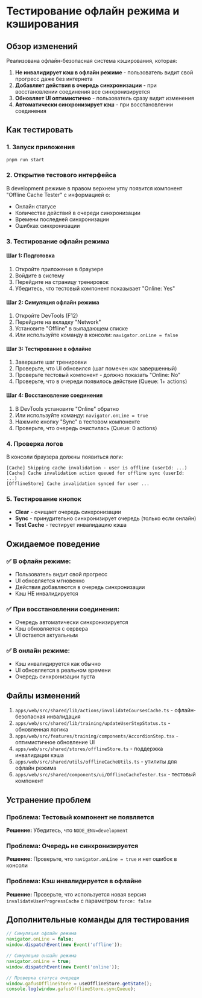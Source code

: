 # Тестирование офлайн режима и кэширования

## Обзор изменений

Реализована офлайн-безопасная система кэширования, которая:

1. **Не инвалидирует кэш в офлайн режиме** - пользователь видит свой прогресс даже без интернета
2. **Добавляет действия в очередь синхронизации** - при восстановлении соединения все синхронизируется
3. **Обновляет UI оптимистично** - пользователь сразу видит изменения
4. **Автоматически синхронизирует кэш** - при восстановлении соединения

## Как тестировать

### 1. Запуск приложения

```bash
pnpm run start
```

### 2. Открытие тестового интерфейса

В development режиме в правом верхнем углу появится компонент "Offline Cache Tester" с информацией о:
- Онлайн статусе
- Количестве действий в очереди синхронизации
- Времени последней синхронизации
- Ошибках синхронизации

### 3. Тестирование офлайн режима

#### Шаг 1: Подготовка
1. Откройте приложение в браузере
2. Войдите в систему
3. Перейдите на страницу тренировок
4. Убедитесь, что тестовый компонент показывает "Online: Yes"

#### Шаг 2: Симуляция офлайн режима
1. Откройте DevTools (F12)
2. Перейдите на вкладку "Network"
3. Установите "Offline" в выпадающем списке
4. Или используйте команду в консоли: `navigator.onLine = false`

#### Шаг 3: Тестирование в офлайне
1. Завершите шаг тренировки
2. Проверьте, что UI обновился (шаг помечен как завершенный)
3. Проверьте тестовый компонент - должно показать "Online: No"
4. Проверьте, что в очереди появилось действие (Queue: 1+ actions)

#### Шаг 4: Восстановление соединения
1. В DevTools установите "Online" обратно
2. Или используйте команду: `navigator.onLine = true`
3. Нажмите кнопку "Sync" в тестовом компоненте
4. Проверьте, что очередь очистилась (Queue: 0 actions)

### 4. Проверка логов

В консоли браузера должны появиться логи:

```
[Cache] Skipping cache invalidation - user is offline (userId: ...)
[Cache] Cache invalidation action queued for offline sync (userId: ...)
[OfflineStore] Cache invalidation synced for user ...
```

### 5. Тестирование кнопок

- **Clear** - очищает очередь синхронизации
- **Sync** - принудительно синхронизирует очередь (только если онлайн)
- **Test Cache** - тестирует инвалидацию кэша

## Ожидаемое поведение

### ✅ В офлайн режиме:
- Пользователь видит свой прогресс
- UI обновляется мгновенно
- Действия добавляются в очередь синхронизации
- Кэш НЕ инвалидируется

### ✅ При восстановлении соединения:
- Очередь автоматически синхронизируется
- Кэш обновляется с сервера
- UI остается актуальным

### ✅ В онлайн режиме:
- Кэш инвалидируется как обычно
- UI обновляется в реальном времени
- Очередь синхронизации пуста

## Файлы изменений

1. `apps/web/src/shared/lib/actions/invalidateCoursesCache.ts` - офлайн-безопасная инвалидация
2. `apps/web/src/shared/lib/training/updateUserStepStatus.ts` - обновленная логика
3. `apps/web/src/features/training/components/AccordionStep.tsx` - оптимистичное обновление UI
4. `apps/web/src/shared/stores/offlineStore.ts` - поддержка инвалидации кэша
5. `apps/web/src/shared/utils/offlineCacheUtils.ts` - утилиты для офлайн режима
6. `apps/web/src/shared/components/ui/OfflineCacheTester.tsx` - тестовый компонент

## Устранение проблем

### Проблема: Тестовый компонент не появляется
**Решение:** Убедитесь, что `NODE_ENV=development`

### Проблема: Очередь не синхронизируется
**Решение:** Проверьте, что `navigator.onLine = true` и нет ошибок в консоли

### Проблема: Кэш инвалидируется в офлайне
**Решение:** Проверьте, что используется новая версия `invalidateUserProgressCache` с параметром `force: false`

## Дополнительные команды для тестирования

```javascript
// Симуляция офлайн режима
navigator.onLine = false;
window.dispatchEvent(new Event('offline'));

// Симуляция онлайн режима
navigator.onLine = true;
window.dispatchEvent(new Event('online'));

// Проверка статуса очереди
window.gafusOfflineStore = useOfflineStore.getState();
console.log(window.gafusOfflineStore.syncQueue);
```
